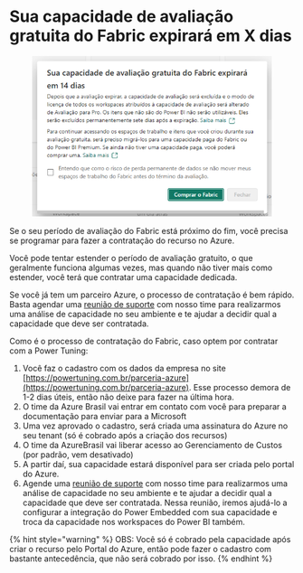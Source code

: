 # Sua capacidade de avaliação gratuita do Fabric expirará em X dias

<figure><img src="../../.gitbook/assets/image (2) (1) (1) (1) (1) (1) (1).png" alt=""><figcaption></figcaption></figure>

Se o seu período de avaliação do Fabric está próximo do fim, você precisa se programar para fazer a contratação do recurso no Azure.

Você pode tentar estender o período de avaliação gratuito, o que geralmente funciona algumas vezes, mas quando não tiver mais como estender, você terá que contratar uma capacidade dedicada.

Se você já tem um parceiro Azure, o processo de contratação é bem rápido. Basta agendar uma [reunião de suporte](https://powerembedded.com.br/reuniao-suporte) com nosso time para realizarmos uma análise de capacidade no seu ambiente e te ajudar a decidir qual a capacidade que deve ser contratada.

Como é o processo de contratação do Fabric, caso optem por contratar com a Power Tuning:

1. Você faz o cadastro com os dados da empresa no site [https://powertuning.com.br/parceria-azure](https://powertuning.com.br/parceria-azure). Esse processo demora de 1-2 dias úteis, então não deixe para fazer na última hora.
2. O time da Azure Brasil vai entrar em contato com você para preparar a documentação para enviar para a Microsoft
3. Uma vez aprovado o cadastro, será criada uma assinatura do Azure no seu tenant (só é cobrado após a criação dos recursos)
4. O time da AzureBrasil vai liberar acesso ao Gerenciamento de Custos (por padrão, vem desativado)
5. A partir daí, sua capacidade estará disponível para ser criada pelo portal do Azure.
6. Agende uma [reunião de suporte](https://powerembedded.com.br/reuniao-suporte) com nosso time para realizarmos uma análise de capacidade no seu ambiente e te ajudar a decidir qual a capacidade que deve ser contratada. Nessa reunião, iremos ajudá-lo a configurar a integração do Power Embedded com sua capacidade e troca da capacidade nos workspaces do Power BI também.

{% hint style="warning" %}
OBS: Você só é cobrado pela capacidade após criar o recurso pelo Portal do Azure, então pode fazer o cadastro com bastante antecedência, que não será cobrado por isso.
{% endhint %}
